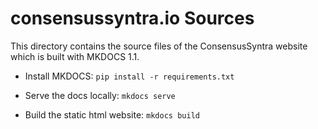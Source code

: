 # consensussyntra.io Sources

This directory contains the source files of the ConsensusSyntra website which is
built with MKDOCS 1.1.

- Install MKDOCS: `pip install -r requirements.txt`

- Serve the docs locally: `mkdocs serve`

- Build the static html website: `mkdocs build`
